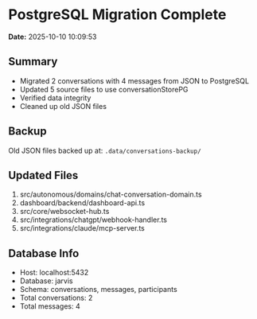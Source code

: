 # PostgreSQL Migration Complete

**Date:** 2025-10-10 10:09:53

## Summary
- Migrated 2 conversations with 4 messages from JSON to PostgreSQL
- Updated 5 source files to use conversationStorePG
- Verified data integrity
- Cleaned up old JSON files

## Backup
Old JSON files backed up at: `.data/conversations-backup/`

## Updated Files
1. src/autonomous/domains/chat-conversation-domain.ts
2. dashboard/backend/dashboard-api.ts
3. src/core/websocket-hub.ts
4. src/integrations/chatgpt/webhook-handler.ts
5. src/integrations/claude/mcp-server.ts

## Database Info
- Host: localhost:5432
- Database: jarvis
- Schema: conversations, messages, participants
- Total conversations: 2
- Total messages: 4

